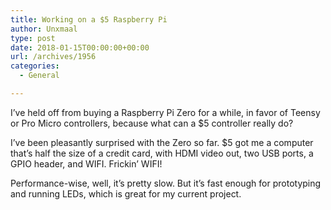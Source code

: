 ```yaml
---
title: Working on a $5 Raspberry Pi
author: Unxmaal
type: post
date: 2018-01-15T00:00:00+00:00
url: /archives/1956
categories:
  - General

---
```

I&#8217;ve held off from buying a Raspberry Pi Zero for a while, in favor of Teensy or Pro Micro controllers, because what can a $5 controller really do?

I&#8217;ve been pleasantly surprised with the Zero so far. $5 got me a computer that&#8217;s half the size of a credit card, with HDMI video out, two USB ports, a GPIO header, and WIFI. Frickin&#8217; WIFI!

Performance-wise, well, it&#8217;s pretty slow. But it&#8217;s fast enough for prototyping and running LEDs, which is great for my current project.